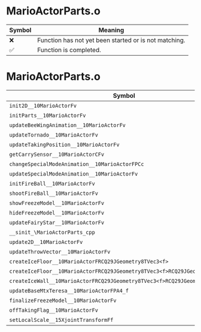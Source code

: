 # MarioActorParts.o
| Symbol | Meaning 
| ------------- | ------------- 
| :x: | Function has not yet been started or is not matching. 
| :white_check_mark: | Function is completed. 


# MarioActorParts.o
| Symbol | Decompiled? |
| ------------- | ------------- |
| `init2D__10MarioActorFv` | :x: |
| `initParts__10MarioActorFv` | :x: |
| `updateBeeWingAnimation__10MarioActorFv` | :x: |
| `updateTornado__10MarioActorFv` | :x: |
| `updateTakingPosition__10MarioActorFv` | :x: |
| `getCarrySensor__10MarioActorCFv` | :x: |
| `changeSpecialModeAnimation__10MarioActorFPCc` | :x: |
| `updateSpecialModeAnimation__10MarioActorFv` | :x: |
| `initFireBall__10MarioActorFv` | :x: |
| `shootFireBall__10MarioActorFv` | :x: |
| `showFreezeModel__10MarioActorFv` | :x: |
| `hideFreezeModel__10MarioActorFv` | :x: |
| `updateFairyStar__10MarioActorFv` | :x: |
| `__sinit_\MarioActorParts_cpp` | :x: |
| `update2D__10MarioActorFv` | :x: |
| `updateThrowVector__10MarioActorFv` | :x: |
| `createIceFloor__10MarioActorFRCQ29JGeometry8TVec3<f>` | :x: |
| `createIceFloor__10MarioActorFRCQ29JGeometry8TVec3<f>RCQ29JGeometry8TVec3<f>` | :x: |
| `createIceWall__10MarioActorFRCQ29JGeometry8TVec3<f>RCQ29JGeometry8TVec3<f>` | :x: |
| `updateBaseMtxTeresa__10MarioActorFPA4_f` | :x: |
| `finalizeFreezeModel__10MarioActorFv` | :x: |
| `offTakingFlag__10MarioActorFv` | :x: |
| `setLocalScale__15XjointTransformFf` | :x: |
